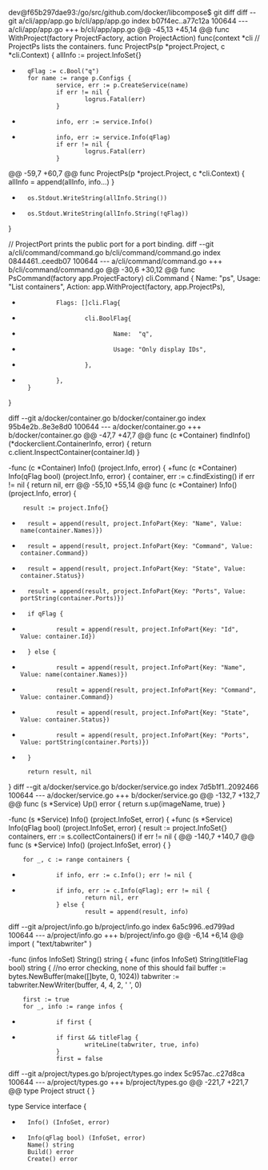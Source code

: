dev@f65b297dae93:/go/src/github.com/docker/libcompose$ git diff
diff --git a/cli/app/app.go b/cli/app/app.go
index b07f4ec..a77c12a 100644
--- a/cli/app/app.go
+++ b/cli/app/app.go
@@ -45,13 +45,14 @@ func WithProject(factory ProjectFactory, action ProjectAction) func(context *cli
 // ProjectPs lists the containers.
 func ProjectPs(p *project.Project, c *cli.Context) {
        allInfo := project.InfoSet{}
+       qFlag := c.Bool("q")
        for name := range p.Configs {
                service, err := p.CreateService(name)
                if err != nil {
                        logrus.Fatal(err)
                }

-               info, err := service.Info()
+               info, err := service.Info(qFlag)
                if err != nil {
                        logrus.Fatal(err)
                }
@@ -59,7 +60,7 @@ func ProjectPs(p *project.Project, c *cli.Context) {
                allInfo = append(allInfo, info...)
        }

-       os.Stdout.WriteString(allInfo.String())
+       os.Stdout.WriteString(allInfo.String(!qFlag))
 }

 // ProjectPort prints the public port for a port binding.
diff --git a/cli/command/command.go b/cli/command/command.go
index 0844461..ceedb07 100644
--- a/cli/command/command.go
+++ b/cli/command/command.go
@@ -30,6 +30,12 @@ func PsCommand(factory app.ProjectFactory) cli.Command {
                Name:   "ps",
                Usage:  "List containers",
                Action: app.WithProject(factory, app.ProjectPs),
+               Flags: []cli.Flag{
+                       cli.BoolFlag{
+                               Name:  "q",
+                               Usage: "Only display IDs",
+                       },
+               },
        }
 }

diff --git a/docker/container.go b/docker/container.go
index 95b4e2b..8e3e8d0 100644
--- a/docker/container.go
+++ b/docker/container.go
@@ -47,7 +47,7 @@ func (c *Container) findInfo() (*dockerclient.ContainerInfo, error) {
        return c.client.InspectContainer(container.Id)
 }

-func (c *Container) Info() (project.Info, error) {
+func (c *Container) Info(qFlag bool) (project.Info, error) {
        container, err := c.findExisting()
        if err != nil {
                return nil, err
@@ -55,10 +55,14 @@ func (c *Container) Info() (project.Info, error) {

        result := project.Info{}

-       result = append(result, project.InfoPart{Key: "Name", Value: name(container.Names)})
-       result = append(result, project.InfoPart{Key: "Command", Value: container.Command})
-       result = append(result, project.InfoPart{Key: "State", Value: container.Status})
-       result = append(result, project.InfoPart{Key: "Ports", Value: portString(container.Ports)})
+       if qFlag {
+               result = append(result, project.InfoPart{Key: "Id", Value: container.Id})
+       } else {
+               result = append(result, project.InfoPart{Key: "Name", Value: name(container.Names)})
+               result = append(result, project.InfoPart{Key: "Command", Value: container.Command})
+               result = append(result, project.InfoPart{Key: "State", Value: container.Status})
+               result = append(result, project.InfoPart{Key: "Ports", Value: portString(container.Ports)})
+       }

        return result, nil
 }
diff --git a/docker/service.go b/docker/service.go
index 7d5b1f1..2092466 100644
--- a/docker/service.go
+++ b/docker/service.go
@@ -132,7 +132,7 @@ func (s *Service) Up() error {
        return s.up(imageName, true)
 }

-func (s *Service) Info() (project.InfoSet, error) {
+func (s *Service) Info(qFlag bool) (project.InfoSet, error) {
        result := project.InfoSet{}
        containers, err := s.collectContainers()
        if err != nil {
@@ -140,7 +140,7 @@ func (s *Service) Info() (project.InfoSet, error) {
        }

        for _, c := range containers {
-               if info, err := c.Info(); err != nil {
+               if info, err := c.Info(qFlag); err != nil {
                        return nil, err
                } else {
                        result = append(result, info)
diff --git a/project/info.go b/project/info.go
index 6a5c996..ed799ad 100644
--- a/project/info.go
+++ b/project/info.go
@@ -6,14 +6,14 @@ import (
        "text/tabwriter"
 )

-func (infos InfoSet) String() string {
+func (infos InfoSet) String(titleFlag bool) string {
        //no error checking, none of this should fail
        buffer := bytes.NewBuffer(make([]byte, 0, 1024))
        tabwriter := tabwriter.NewWriter(buffer, 4, 4, 2, ' ', 0)

        first := true
        for _, info := range infos {
-               if first {
+               if first && titleFlag {
                        writeLine(tabwriter, true, info)
                }
                first = false
diff --git a/project/types.go b/project/types.go
index 5c957ac..c27d8ca 100644
--- a/project/types.go
+++ b/project/types.go
@@ -221,7 +221,7 @@ type Project struct {
 }

 type Service interface {
-       Info() (InfoSet, error)
+       Info(qFlag bool) (InfoSet, error)
        Name() string
        Build() error
        Create() error
